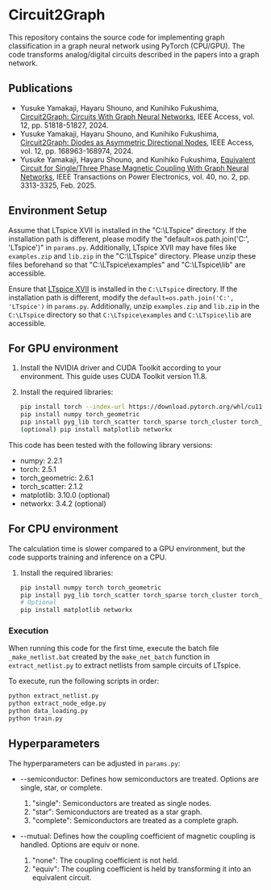 # Circuit2Graph
This repository contains the source code for implementing graph classification in a graph neural network using PyTorch (CPU/GPU). The code transforms analog/digital circuits described in the papers into a graph network.

## Publications
- Yusuke Yamakaji, Hayaru Shouno, and Kunihiko Fukushima, [Circuit2Graph: Circuits With Graph Neural Networks](https://ieeexplore.ieee.org/document/10494518), IEEE Access, vol. 12, pp. 51818-51827, 2024.
- Yusuke Yamakaji, Hayaru Shouno, and Kunihiko Fukushima, [Circuit2Graph: Diodes as Asymmetric Directional Nodes](https://ieeexplore.ieee.org/document/10752500), IEEE Access, vol. 12, pp. 168963-168974, 2024.
- Yusuke Yamakaji, Hayaru Shouno, and Kunihiko Fukushima, [Equivalent Circuit for Single/Three Phase Magnetic Coupling With Graph Neural Networks](https://ieeexplore.ieee.org/document/10731705), IEEE Transactions on Power Electronics, vol. 40, no. 2, pp. 3313-3325, Feb. 2025.

## Environment Setup
Assume that LTspice XVII  is installed in the "C:\LTspice" directory. If the installation path is different, please modify the "default=os.path.join('C:', 'LTspice')" in `params.py`. Additionally, LTspice XVII may have files like `examples.zip` and `lib.zip` in the "C:\LTspice" directory. Please unzip these files beforehand so that "C:\LTspice\examples" and "C:\LTspice\lib" are accessible.

Ensure that [LTspice XVII](https://www.analog.com/jp/resources/design-tools-and-calculators/ltspice-simulator.html) is installed in the `C:\LTspice` directory. If the installation path is different, modify the `default=os.path.join('C:', 'LTspice')` in `params.py`. Additionally, unzip `examples.zip` and `lib.zip` in the `C:\LTspice` directory so that `C:\LTspice\examples` and `C:\LTspice\lib` are accessible.


## For GPU environment
1. Install the NVIDIA driver and CUDA Toolkit according to your environment. This guide uses CUDA Toolkit version 11.8.

2. Install the required libraries:
    ```sh
    pip install torch --index-url https://download.pytorch.org/whl/cu118
    pip install numpy torch_geometric
    pip install pyg_lib torch_scatter torch_sparse torch_cluster torch_spline_conv -f https://data.pyg.org/whl/torch-2.5.0+cu118.html
    (optional) pip install matplotlib networkx 
    ```
    
This code has been tested with the following library versions:
- numpy: 2.2.1
- torch: 2.5.1
- torch_geometric: 2.6.1
- torch_scatter: 2.1.2
- matplotlib: 3.10.0 (optional)
- networkx: 3.4.2 (optional)

## For CPU environment
The calculation time is slower compared to a GPU environment, but the code supports training and inference on a CPU.

1. Install the required libraries:
    ```sh
    pip install numpy torch torch_geometric
    pip install pyg_lib torch_scatter torch_sparse torch_cluster torch_spline_conv -f https://data.pyg.org/whl/torch-2.5.0+cpu.html
    # Optional
    pip install matplotlib networkx 
    ```

### Execution
When running this code for the first time, execute the batch file `_make_netlist.bat` created by the `make_net_batch` function in `extract_netlist.py` to extract netlists from sample circuits of LTspice.

To execute, run the following scripts in order:
```sh
python extract_netlist.py
python extract_node_edge.py
python data_loading.py
python train.py
```

## Hyperparameters
The hyperparameters can be adjusted in ``params.py``:
- --semiconductor: Defines how semiconductors are treated. Options are single, star, or complete.
  1. "single": Semiconductors are treated as single nodes.
  2. "star": Semiconductors are treated as a star graph.
  3. "complete": Semiconductors are treated as a complete graph.

- --mutual: Defines how the coupling coefficient of magnetic coupling is handled. Options are equiv or none.
  1. "none": The coupling coefficient is not held.
  2. "equiv": The coupling coefficient is held by transforming it into an equivalent circuit.
